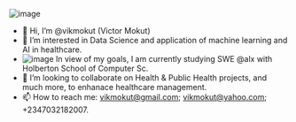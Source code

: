 ![image](https://user-images.githubusercontent.com/29519472/188280943-8f5a7536-48b0-45b3-9e84-2f673a5c76d5.png)



- 👋 Hi, I’m @vikmokut (Victor Mokut)
- 👀 I’m interested in Data Science and application of machine learning and AI in healthcare.
-  ![image](https://user-images.githubusercontent.com/29519472/188281066-8b65a639-19e1-4554-9641-a1c4dc481809.png)
 In view of my goals, I am currently studying SWE @alx with Holberton School of Computer Sc.
- 💞️ I’m looking to collaborate on Health & Public Health projects, and much more, to enhanace healthcare management.
- 📫 How to reach me: vikmokut@gmail.com; vikmokut@yahoo.com; +2347032182007.

<!---
vikmokut/vikmokut is a ✨ special ✨ repository because its `README.md` (this file) appears on your GitHub profile.
You can click the Preview link to take a look at your changes.
--->
